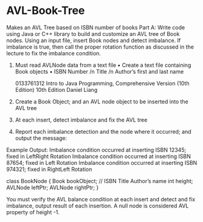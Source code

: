 # AVL-Book-Tree
Makes an AVL Tree based on ISBN number of books
Part A: Write code using Java or C++ library to build and customize an AVL tree of Book nodes. Using an input file, insert Book nodes and detect imbalance. If imbalance is true, then call the proper rotation function as discussed in the lecture to fix the imbalance condition. 

1.	Must read AVLNode data from a text file
•	Create a text file containing Book objects
•	ISBN Number /n Title /n Author’s first and last name

       0133761312 
       Intro to Java Programming, Comprehensive Version (10th Edition) 10th Edition 
       Daniel Liang

2.	Create a Book Object; and an AVL node object to be inserted into the AVL tree
3.	At each insert, detect imbalance and fix the AVL tree
4.	Report each imbalance detection and the node where it occurred; and output the message: 

Example Output: 
Imbalance condition occurred at inserting ISBN 12345; fixed in LeftRight Rotation
Imbalance condition occurred at inserting ISBN 87654; fixed in Left Rotation
Imbalance condition occurred at inserting ISBN 974321; fixed in RightLeft Rotation

class BookNode {
Book bookObject; // ISBN <space> Title <space> Author’s name 
	int height;
	AVLNode leftPtr;
	AVLNode rightPtr;
}

You must verify the AVL balance condition at each insert and detect and fix imbalance, output result of each insertion. A null node is considered AVL property of height -1. 
